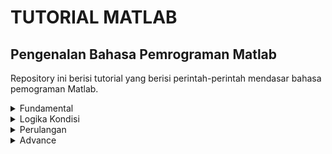 # **TUTORIAL MATLAB**
## Pengenalan Bahasa Pemrograman Matlab

Repository ini berisi tutorial yang berisi perintah-perintah mendasar bahasa pemograman Matlab.

<details>
<summary>Fundamental</summary>

- [Membuat `Hello World`](https://github.com/adh182/tutorial_matlab/blob/main/tutorial/hello_world.m)
- [Meminta `input`](https://github.com/adh182/tutorial_matlab/blob/main/tutorial/input_.m)
- [Membuat output dengan menggunakan `disp`](https://github.com/adh182/tutorial_matlab/blob/main/tutorial/disp_.m)
- [Membuat matriks/array](https://github.com/adh182/tutorial_matlab/blob/main/tutorial/matriks.m)
    -  [Contoh lain membuat matriks](https://github.com/adh182/tutorial_matlab/blob/main/tutorial/matriks2.m)
- [Mendefinisikan sebuah function](https://github.com/adh182/tutorial_matlab/blob/main/tutorial/function_.m)
    - [Menghitung luas lingkaran](https://github.com/adh182/tutorial_matlab/blob/main/tutorial/luaslingkaran.m)
    - [Menghitung luas persegi](https://github.com/adh182/tutorial_matlab/blob/main/tutorial/luaspersegi.m)

</details>

<details>
<summary>Logika Kondisi</summary>

- [Kondisi `if`](https://github.com/adh182/tutorial_matlab/blob/main/tutorial/ifStatement.m)

</details>

<details>
<summary>Perulangan</summary>

- [Perulangan `while`](https://github.com/adh182/tutorial_matlab/blob/main/tutorial/whileLoop.m)
- [Perulangan `for`](https://github.com/adh182/tutorial_matlab/blob/main/tutorial/forLoop.m)

</details>

<details>
<summary>Advance</summary>

- [Membuat plot](https://github.com/adh182/tutorial_matlab/blob/main/tutorial/Plot.m)
    - [Subplot](https://github.com/adh182/tutorial_matlab/blob/main/tutorial/Subplot.m)
    - [Penggunaan `hold`](https://github.com/adh182/tutorial_matlab/blob/main/tutorial/holdOnOff.m)
- [Control flow](https://github.com/adh182/tutorial_matlab/blob/main/tutorial/controlFlow.m)

</details>
